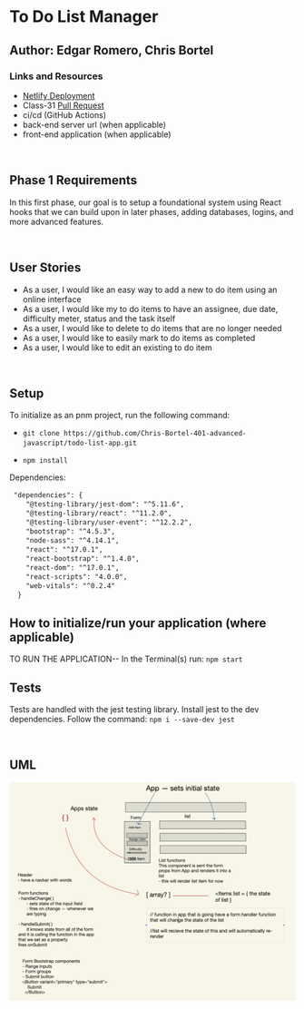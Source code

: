 # To Do List Manager
## Author: Edgar Romero, Chris Bortel
### Links and Resources
- [Netlify Deployment](https://5fbaee2f6f4ad000083c8bb1--nostalgic-mahavira-2ef425.netlify.app/)
- Class-31 [Pull Request]('https://github.com/Chris-Bortel-401-advanced-javascript/todo-list-app/pull/1')
- ci/cd (GitHub Actions)
- back-end server url (when applicable)
- front-end application (when applicable)

<br>

## Phase 1 Requirements
 In this first phase, our goal is to setup a foundational system using React hooks that we can build upon in later phases, adding databases, logins, and more advanced features.

<br>

## User Stories
- As a user, I would like an easy way to add a new to do item using an online interface
- As a user, I would like my to do items to have an assignee, due date, difficulty meter, status and the task itself
- As a user, I would like to delete to do items that are no longer needed
- As a user, I would like to easily mark to do items as completed
- As a user, I would like to edit an existing to do item

<br>

## Setup
To initialize as an pnm project, run the following command:
<br>

- `git clone https://github.com/Chris-Bortel-401-advanced-javascript/todo-list-app.git`


- `npm install`

Dependencies: 
```
 "dependencies": {
    "@testing-library/jest-dom": "^5.11.6",
    "@testing-library/react": "^11.2.0",
    "@testing-library/user-event": "^12.2.2",
    "bootstrap": "^4.5.3",
    "node-sass": "^4.14.1",
    "react": "^17.0.1",
    "react-bootstrap": "^1.4.0",
    "react-dom": "^17.0.1",
    "react-scripts": "4.0.0",
    "web-vitals": "^0.2.4"
  }
```


## How to initialize/run your application (where applicable)
TO RUN THE APPLICATION--
In the Terminal(s) run: `npm start `



## Tests
Tests are handled with the jest testing library. Install jest to the dev dependencies. Follow the command:
`npm i --save-dev jest`

<br>

## UML
![whiteboard](todo-list-phase1-uml.png)





